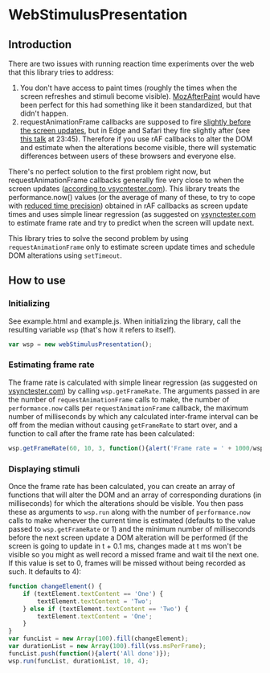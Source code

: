 # WebStimulusPresentation

## Introduction

There are two issues with running reaction time experiments over the web that this library tries to address:
1. You don't have access to paint times (roughly the times when the screen refreshes and stimuli become visible). <a href='https://developer.mozilla.org/en-US/docs/Web/Events/MozAfterPaint'>MozAfterPaint</a> would have been perfect for this had something like it been standardized, but that didn't happen.
2. requestAnimationFrame callbacks are supposed to fire <a href='https://medium.com/@paul_irish/requestanimationframe-scheduling-for-nerds-9c57f7438ef4'>slightly before the screen updates</a>, but in Edge and Safari they fire slightly after (see <a href='https://vimeo.com/254947206'>this talk</a> at 23:45). Therefore if you use rAF callbacks to alter the DOM and estimate when the alterations become visible, there will systematic differences between users of these browsers and everyone else.

There's no perfect solution to the first problem right now, but requestAnimationFrame callbacks generally fire very close to when the screen updates (<a href='https://www.vsynctester.com/howtocomputevsync.html'>according to vsycntester.com</a>). This library treats the performance.now() values (or the average of many of these, to try to cope with <a href='https://github.com/w3c/hr-time/issues/56'>reduced time precision</a>) obtained in rAF callbacks as screen update times and uses simple linear regression (as suggested on <a href='https://www.vsynctester.com/howtocomputevsync.html'>vsynctester.com</a> to estimate frame rate and try to predict when the screen will update next.

This library tries to solve the second problem by using ```requestAnimationFrame``` only to estimate screen update times and schedule DOM alterations using ```setTimeout```.

## How to use

### Initializing

See example.html and example.js.
When initializing the library, call the resulting variable ```wsp``` (that's how it refers to itself).
```javascript
var wsp = new webStimulusPresentation();
```

### Estimating frame rate

The frame rate is calculated with simple linear regression (as suggested on <a href='https://www.vsynctester.com/howtocomputevsync.html'>vsynctester.com</a>) by calling ```wsp.getFrameRate```. The arguments passed in are the number of ```requestAnimationFrame``` calls to make, the number of ```performance.now``` calls per ```requestAnimationFrame``` callback, the maximum number of milliseconds by which any calculated inter-frame interval can be off from the median without causing ```getFrameRate``` to start over, and a function to call after the frame rate has been calculated:
```javascript
wsp.getFrameRate(60, 10, 3, function(){alert('Frame rate = ' + 1000/wsp.msPerFrame)});
```

### Displaying stimuli

Once the frame rate has been calculated, you can create an array of functions that will alter the DOM and an array of corresponding durations (in milliseconds) for which the alterations should be visible. You then pass these as arguments to ```wsp.run``` along with the number of ```performance.now``` calls to make whenever the current time is estimated (defaults to the value passed to ```wsp.getFrameRate``` or 1) and the minimum number of milliseconds before the next screen update a DOM alteration will be performed (if the screen is going to update in t + 0.1 ms, changes made at t ms won't be visible so you might as well record a missed frame and wait til the next one. If this value is set to 0, frames will be missed without being recorded as such. It defaults to 4):
```javascript
function changeElement() {
    if (textElement.textContent == 'One') {
        textElement.textContent = 'Two';
    } else if (textElement.textContent == 'Two') {
        textElement.textContent = 'One';
    }
}
var funcList = new Array(100).fill(changeElement);
var durationList = new Array(100).fill(vss.msPerFrame);
funcList.push(function(){alert('All done')});
wsp.run(funcList, durationList, 10, 4);
```
